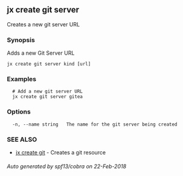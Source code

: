 ## jx create git server

Creates a new git server URL

### Synopsis


Adds a new Git Server URL

```
jx create git server kind [url]
```

### Examples

```
  # Add a new git server URL
  jx create git server gitea
```

### Options

```
  -n, --name string   The name for the git server being created
```

### SEE ALSO
* [jx create git](jx_create_git.md)	 - Creates a git resource

###### Auto generated by spf13/cobra on 22-Feb-2018
